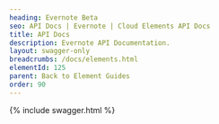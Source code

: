 ```yaml
---
heading: Evernote Beta
seo: API Docs | Evernote | Cloud Elements API Docs
title: API Docs
description: Evernote API Documentation.
layout: swagger-only
breadcrumbs: /docs/elements.html
elementId: 125
parent: Back to Element Guides
order: 90
---
```


{% include swagger.html %}
